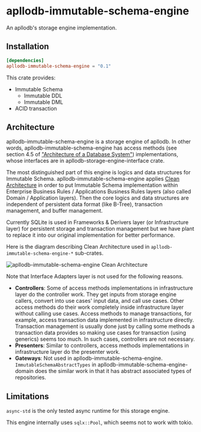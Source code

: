 # apllodb-immutable-schema-engine

An apllodb's storage engine implementation.

## Installation

```toml
[dependencies]
apllodb-immutable-schema-engine = "0.1"
```

This crate provides:

- Immutable Schema
  - Immutable DDL
  - Immutable DML
- ACID transaction

## Architecture

apllodb-immutable-schema-engine is a storage engine of apllodb. In other words, apllodb-immutable-schema-engine has access methods (see section 4.5 of ["Architecture of a Database System"](https://dsf.berkeley.edu/papers/fntdb07-architecture.pdf)) implementations, whose interfaces are in apllodb-storage-engine-interface crate.

The most distinguished part of this engine is logics and data structures for Immutable Schema.
apllodb-immutable-schema-engine applies [Clean Architecture](https://blog.cleancoder.com/uncle-bob/2012/08/13/the-clean-architecture.html) in order to put Immutable Schema implementation within Enterprise Business Rules / Applications Business Rules layers (also called Domain / Application layers). Then the core logics and data structures are independent of persistent data format (like B-Tree), transaction management, and buffer management.

Currently SQLite is used in Frameworks & Derivers layer (or Infrastructure layer) for persistent storage and transaction management but we have plant to replace it into our original implementation for better performance.

Here is the diagram describing Clean Architecture used in `apllodb-immutable-schema-engine-*` sub-crates.

![apllodb-immutable-schema-engine Clean Architecture](https://user-images.githubusercontent.com/498788/85363246-5b802e80-b55b-11ea-98ca-a3d97f68a53a.png)

Note that Interface Adapters layer is not used for the following reasons.

- **Controllers**: Some of access methods implementations in infrastructure layer do the controller work. They get inputs from storage engine callers, convert into use cases' input data, and call use cases. Other access methods do their work completely inside infrastructure layer without calling use cases. Access methods to manage transactions, for example, access transaction data implemented in infrastructure directly. Transaction management is usually done just by calling some methods a transaction data provides so making use cases for transaction (using generics) seems too much. In such cases, controllers are not necessary.
- **Presenters**: Similar to controllers, access methods implementations in infrastructure layer do the presenter work.
- **Gateways**: Not used in apllodb-immutable-schema-engine. `ImmutableSchemaAbstractTypes` in apllodb-immutable-schema-engine-domain does the similar work in that it has abstract associated types of repositories.

## Limitations

`async-std` is the only tested async runtime for this storage engine.

This engine internally uses `sqlx::Pool`, which seems not to work with tokio.
